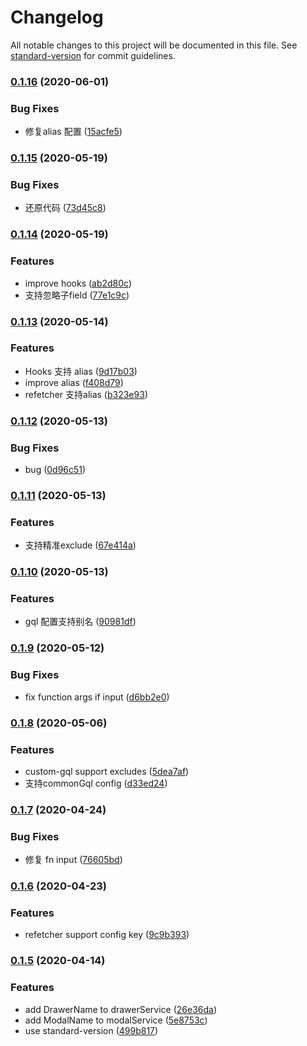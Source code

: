 # Changelog

All notable changes to this project will be documented in this file. See [standard-version](https://github.com/conventional-changelog/standard-version) for commit guidelines.

### [0.1.16](https://github.com/forsigner/gqlgen/compare/v0.1.15...v0.1.16) (2020-06-01)


### Bug Fixes

* 修复alias 配置 ([15acfe5](https://github.com/forsigner/gqlgen/commit/15acfe5921ec8b9ca71160ed2fb9794793f6b324))

### [0.1.15](https://github.com/forsigner/gqlgen/compare/v0.1.14...v0.1.15) (2020-05-19)


### Bug Fixes

* 还原代码 ([73d45c8](https://github.com/forsigner/gqlgen/commit/73d45c8924ab64e79d154d9e7c278ad191133dc7))

### [0.1.14](https://github.com/forsigner/gqlgen/compare/v0.1.12...v0.1.14) (2020-05-19)


### Features

* improve hooks ([ab2d80c](https://github.com/forsigner/gqlgen/commit/ab2d80ca4babcfe015ce21ce47970bbf2a709686))
* 支持忽略子field ([77e1c9c](https://github.com/forsigner/gqlgen/commit/77e1c9cceac9c4cf515ef39bc689d257fa950996))

### [0.1.13](https://github.com/forsigner/gqlgen/compare/v0.1.12...v0.1.13) (2020-05-14)


### Features

* Hooks 支持 alias ([9d17b03](https://github.com/forsigner/gqlgen/commit/9d17b031afd2c748826123cc58c7c4529d63f713))
* improve alias ([f408d79](https://github.com/forsigner/gqlgen/commit/f408d7902669c64784ca2e17fc2c63011fac1a0c))
* refetcher 支持alias ([b323e93](https://github.com/forsigner/gqlgen/commit/b323e93a27ffaeaa6fc4985f2b46584127d22ddb))

### [0.1.12](https://github.com/forsigner/gqlgen/compare/v0.1.11...v0.1.12) (2020-05-13)


### Bug Fixes

* bug ([0d96c51](https://github.com/forsigner/gqlgen/commit/0d96c511fa1d1c50b2ba29b099126ae37c4ee5dd))

### [0.1.11](https://github.com/forsigner/gqlgen/compare/v0.1.10...v0.1.11) (2020-05-13)


### Features

* 支持精准exclude ([67e414a](https://github.com/forsigner/gqlgen/commit/67e414a6d4e60c307f5baf44060dc43a9f5c0566))

### [0.1.10](https://github.com/forsigner/gqlgen/compare/v0.1.9...v0.1.10) (2020-05-13)


### Features

* gql 配置支持别名 ([90981df](https://github.com/forsigner/gqlgen/commit/90981dfc892ef5736692d70f1b43cff1c7fdc927))

### [0.1.9](https://github.com/forsigner/gqlgen/compare/v0.1.8...v0.1.9) (2020-05-12)


### Bug Fixes

* fix function args if input ([d6bb2e0](https://github.com/forsigner/gqlgen/commit/d6bb2e0bce4cba944799e5a18e6bab75ffc44c63))

### [0.1.8](https://github.com/forsigner/gqlgen/compare/v0.1.7...v0.1.8) (2020-05-06)


### Features

* custom-gql support excludes ([5dea7af](https://github.com/forsigner/gqlgen/commit/5dea7af36e7ff48491c7c9ca1121d0459b29b5da))
* 支持commonGql config ([d33ed24](https://github.com/forsigner/gqlgen/commit/d33ed2457805b91e23ed9be9b05b73ac146e50f8))

### [0.1.7](https://github.com/forsigner/gqlgen/compare/v0.1.6...v0.1.7) (2020-04-24)


### Bug Fixes

* 修复 fn input ([76605bd](https://github.com/forsigner/gqlgen/commit/76605bd8454c2b86a201b0d2e36e14a871b5ddfb))

### [0.1.6](https://github.com/forsigner/gqlgen/compare/v0.1.5...v0.1.6) (2020-04-23)


### Features

* refetcher support config key ([9c9b393](https://github.com/forsigner/gqlgen/commit/9c9b3937ce3504a317884c269123a4ebba6808d8))

### [0.1.5](https://github.com/forsigner/gqlgen/compare/v0.1.4...v0.1.5) (2020-04-14)


### Features

* add DrawerName to drawerService ([26e36da](https://github.com/forsigner/gqlgen/commit/26e36da2e9ff8d85fb5d92ff005bb11cbe58f2ce))
* add ModalName to modalService ([5e8753c](https://github.com/forsigner/gqlgen/commit/5e8753cf1dc84959e568d499e2988c4a078cf1ca))
* use standard-version ([499b817](https://github.com/forsigner/gqlgen/commit/499b81792d8a0a3fa3e2490b7d20b82bc691ddb5))
